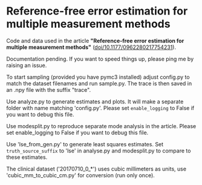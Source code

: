 # Reference-free error estimation for multiple measurement methods
Code and data used in the article **"Reference-free error estimation for multiple measurement methods"** ([doi/10.1177/0962280217754231](http://journals.sagepub.com/doi/10.1177/0962280217754231)).

Documentation pending. If you want to speed things up, please ping me by raising
an issue.

To start sampling (provided you have pymc3 installed) adjust config.py to match
the dataset filenames and run sample.py. The trace is then saved in an .npy
file with the suffix "trace".

Use analyze.py to generate estimates and plots. It will make a separate folder with name matching 'config.py'. 
Please set `enable_logging` to False if you want to debug this file.

Use modesplit.py to reproduce separate mode analysis in the article.
Please set enable_logging to False if you want to debug this file.

Use 'lse_from_gen.py' to generate least squares estimates. Set `truth_source_suffix` to
'lse' in analyse.py and modesplit.py to compare to these estimates.

The clinical dataset ('20170710_0_*') uses cubic millimeters as units, use
'cubic_mm_to_cubic_cm.py' for conversion (run only once).

